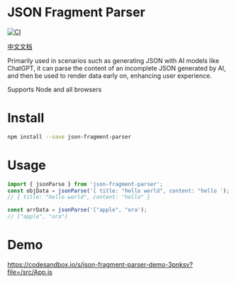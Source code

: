 # JSON Fragment Parser
[![CI](https://github.com/SimonTart/json-fragment-parser/actions/workflows/main.yml/badge.svg)](https://github.com/SimonTart/json-fragment-parser/actions/workflows/main.yml)

[中文文档](./ZH.md)

Primarily used in scenarios such as generating JSON with AI models like ChatGPT, it can parse the content of an incomplete JSON generated by AI, and then be used to render data early on, enhancing user experience.

Supports Node and all browsers
# Install
```bash
npm install --save json-fragment-parser
 ```

# Usage
```js
import { jsonParse } from 'json-fragment-parser';
const objData = jsonParse('{ title: "hello world", content: "hello ');
// { title: "hello world", content: "hello" }

const arrData = jsonParse('["apple", "ora');
// ["apple", "ora"]
```

# Demo
https://codesandbox.io/s/json-fragment-parser-demo-3pnksv?file=/src/App.js
